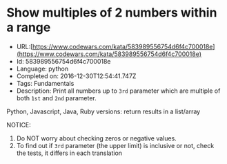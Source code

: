 # Show multiples of 2 numbers within a range

 - URL:[https://www.codewars.com/kata/583989556754d6f4c700018e](https://www.codewars.com/kata/583989556754d6f4c700018e)
 - Id: 583989556754d6f4c700018e
 - Language: python
 - Completed on: 2016-12-30T12:54:41.747Z
 - Tags: Fundamentals
 - Description:
Print all numbers up to `3rd` parameter which are multiple of both `1st` and `2nd` parameter.

Python, Javascript, Java, Ruby versions: return results in a list/array

NOTICE:

1. Do NOT worry about checking zeros or negative values.
2. To find out if `3rd` parameter (the upper limit) is inclusive or not, check the tests, it differs in each translation

